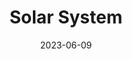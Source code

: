---
title: "Solar System"
type: hashtag
date: 2023-06-09
hashtag: solar-system
location:
  - Local Interstellar Cloud
near:
  - Alpha Centauri
orbits:
  - Milky Way
tags:
  - astronomy
---